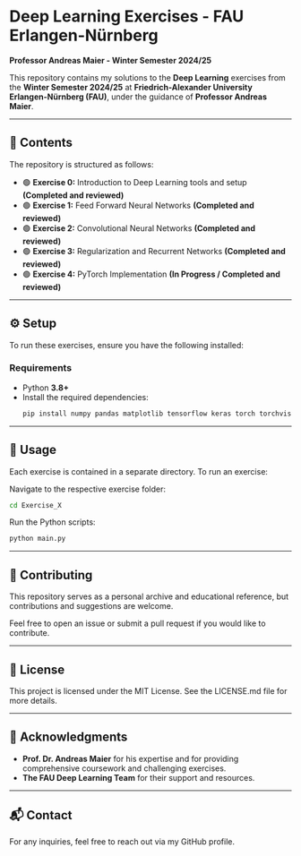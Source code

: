 # Deep Learning Exercises - FAU Erlangen-Nürnberg  
**Professor Andreas Maier - Winter Semester 2024/25**  

This repository contains my solutions to the **Deep Learning** exercises from the **Winter Semester 2024/25** at **Friedrich-Alexander University Erlangen-Nürnberg (FAU)**, under the guidance of **Professor Andreas Maier**.  

---

## 📌 **Contents**  
The repository is structured as follows:  

- 🟢 **Exercise 0:** Introduction to Deep Learning tools and setup **(Completed and reviewed)**  
- 🟢 **Exercise 1:** Feed Forward Neural Networks **(Completed and reviewed)**  
- 🟢 **Exercise 2:** Convolutional Neural Networks **(Completed and reviewed)**  
- 🟢 **Exercise 3:** Regularization and Recurrent Networks **(Completed and reviewed)**  
- 🟢 **Exercise 4:** PyTorch Implementation **(In Progress / Completed and reviewed)**  

---

## ⚙️ **Setup**  
To run these exercises, ensure you have the following installed:

### **Requirements**
- Python **3.8+**  
- Install the required dependencies:  
  ```bash
  pip install numpy pandas matplotlib tensorflow keras torch torchvision torchaudio scikit-learn tqdm
  ```

---

## 🚀 **Usage**  
Each exercise is contained in a separate directory. To run an exercise:

Navigate to the respective exercise folder:
```bash
cd Exercise_X
```
Run the Python scripts:
```bash
python main.py
```

---

## 🤝 **Contributing**  
This repository serves as a personal archive and educational reference, but contributions and suggestions are welcome.

Feel free to open an issue or submit a pull request if you would like to contribute.

---

## 📜 **License**  
This project is licensed under the MIT License. See the LICENSE.md file for more details.

---

## 🙏 **Acknowledgments**  
- **Prof. Dr. Andreas Maier** for his expertise and for providing comprehensive coursework and challenging exercises.  
- **The FAU Deep Learning Team** for their support and resources.  

---

## 📬 **Contact**  
For any inquiries, feel free to reach out via my GitHub profile.
